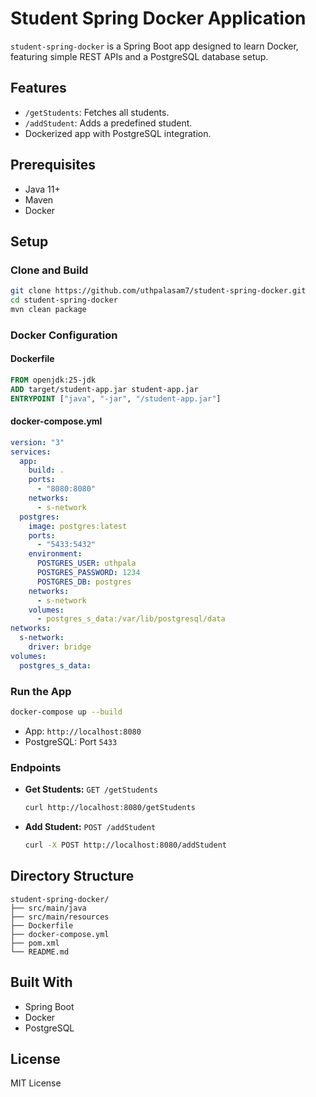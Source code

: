 # Student Spring Docker Application

`student-spring-docker` is a Spring Boot app designed to learn Docker, featuring simple REST APIs and a PostgreSQL database setup.

## Features
- `/getStudents`: Fetches all students.
- `/addStudent`: Adds a predefined student.
- Dockerized app with PostgreSQL integration.

## Prerequisites
- Java 11+
- Maven
- Docker

## Setup

### Clone and Build
```bash
git clone https://github.com/uthpalasam7/student-spring-docker.git
cd student-spring-docker
mvn clean package
```

### Docker Configuration
#### Dockerfile
```dockerfile
FROM openjdk:25-jdk
ADD target/student-app.jar student-app.jar
ENTRYPOINT ["java", "-jar", "/student-app.jar"]
```
#### docker-compose.yml
```yaml
version: "3"
services:
  app:
    build: .
    ports:
      - "8080:8080"
    networks:
      - s-network
  postgres:
    image: postgres:latest
    ports:
      - "5433:5432"
    environment:
      POSTGRES_USER: uthpala
      POSTGRES_PASSWORD: 1234
      POSTGRES_DB: postgres
    networks:
      - s-network
    volumes:
      - postgres_s_data:/var/lib/postgresql/data
networks:
  s-network:
    driver: bridge
volumes:
  postgres_s_data:
```

### Run the App
```bash
docker-compose up --build
```
- App: `http://localhost:8080`
- PostgreSQL: Port `5433`

### Endpoints
- **Get Students:** `GET /getStudents`
  ```bash
  curl http://localhost:8080/getStudents
  ```
- **Add Student:** `POST /addStudent`
  ```bash
  curl -X POST http://localhost:8080/addStudent
  ```

## Directory Structure
```plaintext
student-spring-docker/
├── src/main/java
├── src/main/resources
├── Dockerfile
├── docker-compose.yml
├── pom.xml
└── README.md
```

## Built With
- Spring Boot
- Docker
- PostgreSQL

## License
MIT License
